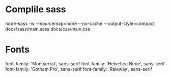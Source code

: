 
# Complile sass
node-sass -w --sourcemap=none --no-cache --output-style=compact docs/sass/main.sass docs/css/main.css

# Fonts
font-family: 'Montserrat', sans-serif
font-family: 'Helvetica Neue', sans-serif
font-family: 'Gotham Pro', sans-serif
font-family: 'Raleway', sans-serif